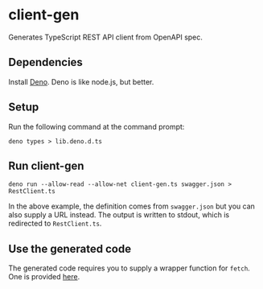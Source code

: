 # client-gen

Generates TypeScript REST API client from OpenAPI spec.

## Dependencies

Install [Deno](https://deno.com/). Deno is like node.js, but better.

## Setup

Run the following command at the command prompt:
```
deno types > lib.deno.d.ts
```

## Run client-gen

```
deno run --allow-read --allow-net client-gen.ts swagger.json > RestClient.ts
```

In the above example, the definition comes from `swagger.json` but you can also supply a URL instead.
The output is written to stdout, which is redirected to `RestClient.ts`.

## Use the generated code

The generated code requires you to supply a wrapper function for `fetch`. One is provided [here](blob/main/FetchWrapper.ts).
